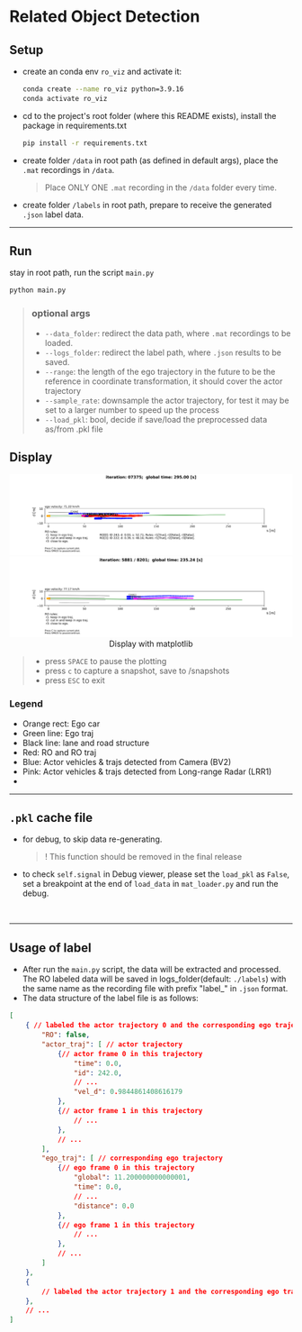 # Related Object Detection

## Setup
- create an conda env `ro_viz` and activate it:
    ```bash
    conda create --name ro_viz python=3.9.16
    conda activate ro_viz
    ```
- cd to the project's root folder (where this README exists), install the package in requirements.txt
    ```bash
    pip install -r requirements.txt
    ```
- create folder `/data` in root path (as defined in default args), place the `.mat` recordings in `/data`.

    > Place ONLY ONE `.mat` recording in the `/data` folder every time.
<!-- 
    <details>
    <summary>convert .dat recordings to .mat</summary>

    - use Cisco to connect remote discs (Intranet)  
    visit the remote disk `M:\ADA\Highway-Pilot-Supervisor\ADTF_Recording`, select a `.dat` file in it.
    - visit the gitlab repo [group-mdm-tools](https://cicd.skyway.porsche.com/hwpt/group-mdm-tools), clone to local machine.  
    - check [README](https://cicd.skyway.porsche.com/hwpt/group-mdm-tools/-/blob/development/dat-reader-tool/readme.md) in `\group-mdm-tools\dat-reader-tool\`, line 14:  
      run this command at the path `\group-mdm-tools\dat-reader-tool\` (for every dat file you need to export):
      ```
      java -jar dat-reader-tool-assembly-0.0.1.jar <path_to_dat_file>  <path_to_fibex_file> <output_path> <delete_processed_data_flag>
      ```
      - path_to_dat_file accepts both a final path to a dat file, or a directory containing multiple dat files. 
      - path to fibex file needs to point to a file like : `MLBevo_Gen2_Fx_Cluster_KMatrix_V8.15.10F_20180208_SEn.xml`
      - output_path is not mandatory - if not provided, the output path is considered to be the current working directory
                          - if it's provided as "None" keyword, then the mat files will be saved in the same folder with the dat file
     
      example on my machine:
      ```
      java -jar dat-reader-tool-assembly-0.0.1.jar D:\Records\dat\20210609_123753_BB_split_000.dat MLBevo_Gen2_Fx_Cluster_KMatrix_V8.15.10F_20180208_SEn.xml D:\Records\mat
      ```

    </details> -->


- create folder `/labels` in root path, prepare to receive the generated `.json` label data.

***

## Run
stay in root path, run the script `main.py`
  ```bash
  python main.py
  ```
> ### optional args
> - `--data_folder`: redirect the data path, where `.mat` recordings to be loaded.
> - `--logs_folder`: redirect the label path, where `.json` results to be saved.
> - `--range`: the length of the ego trajectory in the future to be the reference in coordinate transformation, it should cover the actor trajectory
> - `--sample_rate`: downsample the actor trajectory, for test it may be set to a larger number to speed up the process
> - `--load_pkl`: bool, decide if save/load the preprocessed data as/from .pkl file


## Display
<div align="center">
  <img src = "snapshots/readme.png"><br>  
  <img src = "snapshots/readme2.png"><br>  
  Display with matplotlib<br>
</div> 

> - press `SPACE` to pause the plotting
> - press `c` to capture a snapshot, save to /snapshots
> - press `ESC` to exit
  
### Legend
- Orange rect: Ego car
- Green line: Ego traj
- Black line: lane and road structure
- Red: RO and RO traj
- Blue: Actor vehicles & trajs detected from Camera (BV2)
- Pink: Actor vehicles & trajs detected from Long-range Radar (LRR1)
- 
***

## `.pkl` cache file
- for debug, to skip data re-generating. 
  > $!$ This function should be removed in the final release
- to check `self.signal` in Debug viewer, please set the `load_pkl` as `False`, set a breakpoint at the end of `load_data` in `mat_loader.py` and run the debug.  
<br>  

***
## Usage of label
- After run the `main.py` script, the data will be extracted and processed. The RO labeled data will be saved in logs_folder(default: `./labels`) 
with the same name as the recording file with prefix "label_" in `.json` format.
- The data structure of the label file is as follows:
```json
[
    { // labeled the actor trajectory 0 and the corresponding ego trajectory
        "RO": false,
        "actor_traj": [ // actor trajectory
            {// actor frame 0 in this trajectory
                "time": 0.0,
                "id": 242.0,
                // ...
                "vel_d": 0.9844861408616179
            },
            {// actor frame 1 in this trajectory
                // ... 
            },
            // ...
        ],
        "ego_traj": [ // corresponding ego trajectory
            {// ego frame 0 in this trajectory
                "global": 11.200000000000001,
                "time": 0.0,
                // ...
                "distance": 0.0
            },
            {// ego frame 1 in this trajectory
                // ... 
            },
            // ...
        ]
    },
    {
        // labeled the actor trajectory 1 and the corresponding ego trajectory
    },
    // ...
]
```

